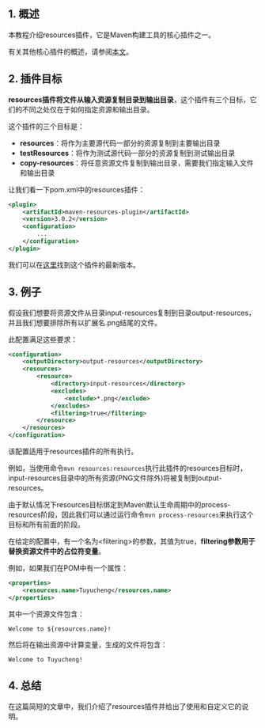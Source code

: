 ## 1. 概述

本教程介绍resources插件，它是Maven构建工具的核心插件之一。

有关其他核心插件的概述，请参阅[本文](https://www.baeldung.com/core-maven-plugins)。

## 2. 插件目标

**resources插件将文件从输入资源复制目录到输出目录**，这个插件有三个目标，它们的不同之处仅在于如何指定资源和输出目录。

这个插件的三个目标是：

-   **resources**：将作为主要源代码一部分的资源复制到主要输出目录
-   **testResources**：将作为测试源代码一部分的资源复制到测试输出目录
-   **copy-resources**：将任意资源文件复制到输出目录，需要我们指定输入文件和输出目录

让我们看一下pom.xml中的resources插件：

```xml
<plugin>
    <artifactId>maven-resources-plugin</artifactId>
    <version>3.0.2</version>
    <configuration>
        ...
    </configuration>
</plugin>
```

我们可以在[这里](https://search.maven.org/artifact/org.apache.maven.plugins/maven-resources-plugin)找到这个插件的最新版本。

## 3. 例子

假设我们想要将资源文件从目录input-resources复制到目录output-resources，并且我们想要排除所有以扩展名.png结尾的文件。

此配置满足这些要求：

```xml
<configuration>
    <outputDirectory>output-resources</outputDirectory>
    <resources>
        <resource>
            <directory>input-resources</directory>
            <excludes>
                <exclude>*.png</exclude>
            </excludes>
            <filtering>true</filtering>
        </resource>
    </resources>
</configuration>
```

该配置适用于resources插件的所有执行。

例如，当使用命令`mvn resources:resources`执行此插件的resources目标时，input-resources目录中的所有资源(PNG文件除外)将被复制到output-resources。

由于默认情况下resources目标绑定到Maven默认生命周期中的process-resources阶段，因此我们可以通过运行命令`mvn process-resources`来执行这个目标和所有前面的阶段。

在给定的配置中，有一个名为<filtering\>的参数，其值为true，**filtering参数用于替换资源文件中的占位符变量**。

例如，如果我们在POM中有一个属性：

```xml
<properties>
    <resources.name>Tuyucheng</resources.name>
</properties>
```

其中一个资源文件包含：

```plaintext
Welcome to ${resources.name}!
```

然后将在输出资源中计算变量，生成的文件将包含：

```plaintext
Welcome to Tuyucheng!
```

## 4. 总结

在这篇简短的文章中，我们介绍了resources插件并给出了使用和自定义它的说明。